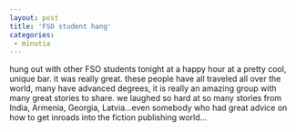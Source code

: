 ```yaml
---
layout: post
title: 'FSO student hang'
categories:
 - minutia
---
```


hung out with other FSO students tonight at a happy hour at a pretty cool, unique bar. it was really great. these people have all traveled all over the world, many have advanced degrees, it is really an amazing group with many great stories to share. we laughed so hard at so many stories from India, Armenia, Georgia, Latvia...even somebody who had great advice on how to get inroads into the fiction publishing world...
